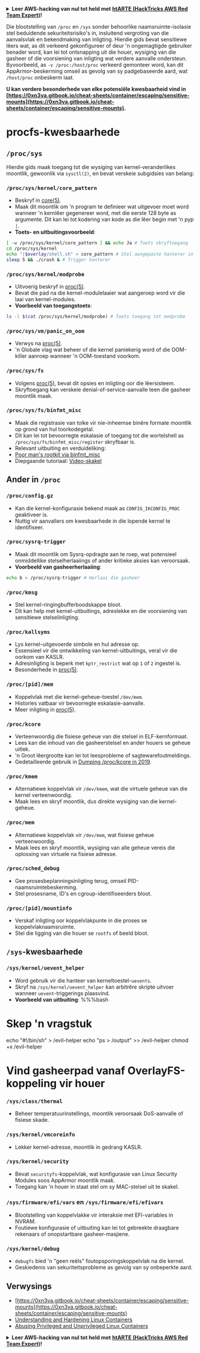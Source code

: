 <details>

<summary><strong>Leer AWS-hacking van nul tot held met</strong> <a href="https://training.hacktricks.xyz/courses/arte"><strong>htARTE (HackTricks AWS Red Team Expert)</strong></a><strong>!</strong></summary>

Ander maniere om HackTricks te ondersteun:

* As jy jou **maatskappy in HackTricks wil adverteer** of **HackTricks in PDF wil aflaai**, kyk na die [**SUBSCRIPTION PLANS**](https://github.com/sponsors/carlospolop)!
* Kry die [**amptelike PEASS & HackTricks swag**](https://peass.creator-spring.com)
* Ontdek [**The PEASS Family**](https://opensea.io/collection/the-peass-family), ons versameling eksklusiewe [**NFTs**](https://opensea.io/collection/the-peass-family)
* **Sluit aan by die** 💬 [**Discord-groep**](https://discord.gg/hRep4RUj7f) of die [**telegram-groep**](https://t.me/peass) of **volg** ons op **Twitter** 🐦 [**@carlospolopm**](https://twitter.com/hacktricks_live)**.**
* **Deel jou hacktruuks deur PR's in te dien by die** [**HackTricks**](https://github.com/carlospolop/hacktricks) en [**HackTricks Cloud**](https://github.com/carlospolop/hacktricks-cloud) github-opslag.

</details>


Die blootstelling van `/proc` en `/sys` sonder behoorlike naamsruimte-isolasie stel beduidende sekuriteitsrisiko's in, insluitend vergroting van die aanvalsvlak en bekendmaking van inligting. Hierdie gids bevat sensitiewe lêers wat, as dit verkeerd gekonfigureer of deur 'n ongemagtigde gebruiker benader word, kan lei tot ontsnapping uit die houer, wysiging van die gasheer of die voorsiening van inligting wat verdere aanvalle ondersteun. Byvoorbeeld, as `-v /proc:/host/proc` verkeerd gemonteer word, kan dit AppArmor-beskerming omseil as gevolg van sy padgebaseerde aard, wat `/host/proc` onbeskerm laat.

**U kan verdere besonderhede van elke potensiële kwesbaarheid vind in [https://0xn3va.gitbook.io/cheat-sheets/container/escaping/sensitive-mounts](https://0xn3va.gitbook.io/cheat-sheets/container/escaping/sensitive-mounts).**

# procfs-kwesbaarhede

## `/proc/sys`
Hierdie gids maak toegang tot die wysiging van kernel-veranderlikes moontlik, gewoonlik via `sysctl(2)`, en bevat verskeie subgidsies van belang:

### **`/proc/sys/kernel/core_pattern`**
- Beskryf in [core(5)](https://man7.org/linux/man-pages/man5/core.5.html).
- Maak dit moontlik om 'n program te definieer wat uitgevoer moet word wanneer 'n kernlêer gegenereer word, met die eerste 128 byte as argumente. Dit kan lei tot kodering van kode as die lêer begin met 'n pyp `|`.
- **Toets- en uitbuitingsvoorbeeld**:
```bash
[ -w /proc/sys/kernel/core_pattern ] && echo Ja # Toets skryftoegang
cd /proc/sys/kernel
echo "|$overlay/shell.sh" > core_pattern # Stel aangepaste hanterer in
sleep 5 && ./crash & # Trigger hanterer
```

### **`/proc/sys/kernel/modprobe`**
- Uitvoerig beskryf in [proc(5)](https://man7.org/linux/man-pages/man5/proc.5.html).
- Bevat die pad na die kernel-modulelaaier wat aangeroep word vir die laai van kernel-modules.
- **Voorbeeld van toegangstoets**:
```bash
ls -l $(cat /proc/sys/kernel/modprobe) # Toets toegang tot modprobe
```

### **`/proc/sys/vm/panic_on_oom`**
- Verwys na [proc(5)](https://man7.org/linux/man-pages/man5/proc.5.html).
- 'n Globale vlag wat beheer of die kernel paniekerig word of die OOM-killer aanroep wanneer 'n OOM-toestand voorkom.

### **`/proc/sys/fs`**
- Volgens [proc(5)](https://man7.org/linux/man-pages/man5/proc.5.html), bevat dit opsies en inligting oor die lêersisteem.
- Skryftoegang kan verskeie denial-of-service-aanvalle teen die gasheer moontlik maak.

### **`/proc/sys/fs/binfmt_misc`**
- Maak die registrasie van tolke vir nie-inheemse binêre formate moontlik op grond van hul toorkodegetal.
- Dit kan lei tot bevoorregte eskalasie of toegang tot die wortelshell as `/proc/sys/fs/binfmt_misc/register` skryfbaar is.
- Relevant uitbuiting en verduideliking:
- [Poor man's rootkit via binfmt_misc](https://github.com/toffan/binfmt_misc)
- Diepgaande tutoriaal: [Video-skakel](https://www.youtube.com/watch?v=WBC7hhgMvQQ)

## Ander in `/proc`

### **`/proc/config.gz`**
- Kan die kernel-konfigurasie bekend maak as `CONFIG_IKCONFIG_PROC` geaktiveer is.
- Nuttig vir aanvallers om kwesbaarhede in die lopende kernel te identifiseer.

### **`/proc/sysrq-trigger`**
- Maak dit moontlik om Sysrq-opdragte aan te roep, wat potensieel onmiddellike stelselherlaaiings of ander kritieke aksies kan veroorsaak.
- **Voorbeeld van gasheerherlaaiing**:
```bash
echo b > /proc/sysrq-trigger # Herlaai die gasheer
```

### **`/proc/kmsg`**
- Stel kernel-ringingbufferboodskappe bloot.
- Dit kan help met kernel-uitbuitings, adreslekke en die voorsiening van sensitiewe stelselinligting.

### **`/proc/kallsyms`**
- Lys kernel-uitgevoerde simbole en hul adresse op.
- Essensieel vir die ontwikkeling van kernel-uitbuitings, veral vir die oorkom van KASLR.
- Adresinligting is beperk met `kptr_restrict` wat op `1` of `2` ingestel is.
- Besonderhede in [proc(5)](https://man7.org/linux/man-pages/man5/proc.5.html).

### **`/proc/[pid]/mem`**
- Koppelvlak met die kernel-geheue-toestel `/dev/mem`.
- Histories vatbaar vir bevoorregte eskalasie-aanvalle.
- Meer inligting in [proc(5)](https://man7.org/linux/man-pages/man5/proc.5.html).

### **`/proc/kcore`**
- Verteenwoordig die fisiese geheue van die stelsel in ELF-kernformaat.
- Lees kan die inhoud van die gasheerstelsel en ander houers se geheue uitlek.
- 'n Groot lêergrootte kan lei tot leesprobleme of sagtewarefoutmeldings.
- Gedetailleerde gebruik in [Dumping /proc/kcore in 2019](https://schlafwandler.github.io/posts/dumping-/proc/kcore/).

### **`/proc/kmem`**
- Alternatiewe koppelvlak vir `/dev/kmem`, wat die virtuele geheue van die kernel verteenwoordig.
- Maak lees en skryf moontlik, dus direkte wysiging van die kernel-geheue.

### **`/proc/mem`**
- Alternatiewe koppelvlak vir `/dev/mem`, wat fisiese geheue verteenwoordig.
- Maak lees en skryf moontlik, wysiging van alle geheue vereis die oplossing van virtuele na fisiese adresse.

### **`/proc/sched_debug`**
- Gee prosesbeplanningsinligting terug, omseil PID-naamsruimtebeskerming.
- Stel prosesname, ID's en cgroup-identifiseerders bloot.

### **`/proc/[pid]/mountinfo`**
- Verskaf inligting oor koppelvlakpunte in die proses se koppelvlaknaamsruimte.
- Stel die ligging van die houer se `rootfs` of beeld bloot.

## `/sys`-kwesbaarhede

### **`/sys/kernel/uevent_helper`**
- Word gebruik vir die hanteer van kerneltoestel-`uevents`.
- Skryf na `/sys/kernel/uevent_helper` kan arbitrêre skripte uitvoer wanneer `uevent`-triggerings plaasvind.
- **Voorbeeld van uitbuiting**:
%%%bash
# Skep 'n vragstuk
echo "#!/bin/sh" > /evil-helper
echo "ps > /output" >> /evil-helper
chmod +x /evil-helper
# Vind gasheerpad vanaf OverlayFS-koppeling vir houer
### **`/sys/class/thermal`**
- Beheer temperatuurinstellings, moontlik veroorsaak DoS-aanvalle of fisiese skade.

### **`/sys/kernel/vmcoreinfo`**
- Lekker kernel-adresse, moontlik in gedrang KASLR.

### **`/sys/kernel/security`**
- Bevat `securityfs`-koppelvlak, wat konfigurasie van Linux Security Modules soos AppArmor moontlik maak.
- Toegang kan 'n houer in staat stel om sy MAC-stelsel uit te skakel.

### **`/sys/firmware/efi/vars` en `/sys/firmware/efi/efivars`**
- Blootstelling van koppelvlakke vir interaksie met EFI-variables in NVRAM.
- Foutiewe konfigurasie of uitbuiting kan lei tot gebreekte draagbare rekenaars of onopstartbare gasheer-masjiene.

### **`/sys/kernel/debug`**
- `debugfs` bied 'n "geen reëls" foutopsporingskoppelvlak na die kernel.
- Geskiedenis van sekuriteitsprobleme as gevolg van sy onbeperkte aard.


## Verwysings
* [https://0xn3va.gitbook.io/cheat-sheets/container/escaping/sensitive-mounts](https://0xn3va.gitbook.io/cheat-sheets/container/escaping/sensitive-mounts)
* [Understanding and Hardening Linux Containers](https://research.nccgroup.com/wp-content/uploads/2020/07/ncc\_group\_understanding\_hardening\_linux\_containers-1-1.pdf)
* [Abusing Privileged and Unprivileged Linux Containers](https://www.nccgroup.com/globalassets/our-research/us/whitepapers/2016/june/container\_whitepaper.pdf)


<details>

<summary><strong>Leer AWS-hacking van nul tot held met</strong> <a href="https://training.hacktricks.xyz/courses/arte"><strong>htARTE (HackTricks AWS Red Team Expert)</strong></a><strong>!</strong></summary>

Ander maniere om HackTricks te ondersteun:

* As jy wil sien jou **maatskappy geadverteer in HackTricks** of **HackTricks aflaai in PDF-formaat** Kyk die [**SUBSCRIPTION PLANS**](https://github.com/sponsors/carlospolop)!
* Kry die [**amptelike PEASS & HackTricks swag**](https://peass.creator-spring.com)
* Ontdek [**The PEASS Family**](https://opensea.io/collection/the-peass-family), ons versameling eksklusiewe [**NFTs**](https://opensea.io/collection/the-peass-family)
* **Sluit aan by die** 💬 [**Discord-groep**](https://discord.gg/hRep4RUj7f) of die [**telegram-groep**](https://t.me/peass) of **volg** ons op **Twitter** 🐦 [**@carlospolopm**](https://twitter.com/hacktricks_live)**.**
* **Deel jou haktruuks deur PR's in te dien by die** [**HackTricks**](https://github.com/carlospolop/hacktricks) en [**HackTricks Cloud**](https://github.com/carlospolop/hacktricks-cloud) github-repos.

</details>
